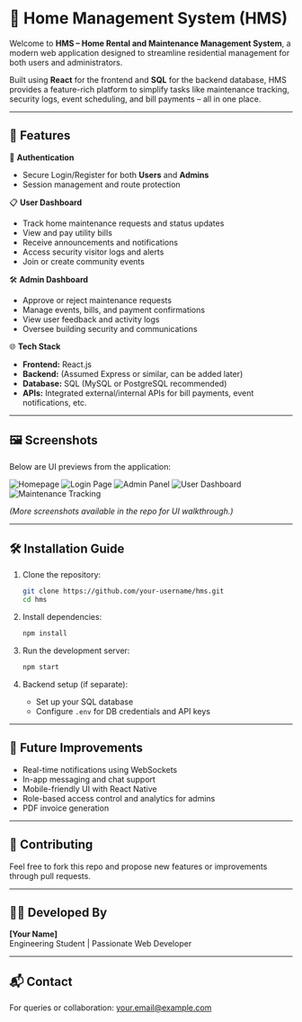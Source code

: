 # 🏡 Home Management System (HMS)

Welcome to **HMS – Home Rental and Maintenance Management System**, a modern web application designed to streamline residential management for both users and administrators.

Built using **React** for the frontend and **SQL** for the backend database, HMS provides a feature-rich platform to simplify tasks like maintenance tracking, security logs, event scheduling, and bill payments – all in one place.

---

## 🚀 Features

🔐 **Authentication**
- Secure Login/Register for both **Users** and **Admins**
- Session management and route protection

📋 **User Dashboard**
- Track home maintenance requests and status updates
- View and pay utility bills
- Receive announcements and notifications
- Access security visitor logs and alerts
- Join or create community events

🛠️ **Admin Dashboard**
- Approve or reject maintenance requests
- Manage events, bills, and payment confirmations
- View user feedback and activity logs
- Oversee building security and communications

🌐 **Tech Stack**
- **Frontend:** React.js
- **Backend:** (Assumed Express or similar, can be added later)
- **Database:** SQL (MySQL or PostgreSQL recommended)
- **APIs:** Integrated external/internal APIs for bill payments, event notifications, etc.

---

## 🖼️ Screenshots

Below are UI previews from the application:

![Homepage](https://github.com/user-attachments/assets/c428fc7b-ff36-44c0-95e2-c2ed9a6a83e3)
![Login Page](https://github.com/user-attachments/assets/c8201bb3-d675-44cf-83e9-b2425b9eaf85)
![Admin Panel](https://github.com/user-attachments/assets/73d2c63b-861d-4396-99f5-c96373b23795)
![User Dashboard](https://github.com/user-attachments/assets/43843288-4c73-4c68-adc5-75444d411bf6)
![Maintenance Tracking](https://github.com/user-attachments/assets/f79c63f1-70d0-4af5-9d57-ab202c52feab)

*(More screenshots available in the repo for UI walkthrough.)*

---

## 🛠 Installation Guide

1. Clone the repository:
   ```bash
   git clone https://github.com/your-username/hms.git
   cd hms
   ```

2. Install dependencies:
   ```bash
   npm install
   ```

3. Run the development server:
   ```bash
   npm start
   ```

4. Backend setup (if separate):
   - Set up your SQL database
   - Configure `.env` for DB credentials and API keys

---

## 📌 Future Improvements

- Real-time notifications using WebSockets
- In-app messaging and chat support
- Mobile-friendly UI with React Native
- Role-based access control and analytics for admins
- PDF invoice generation

---

## 🤝 Contributing

Feel free to fork this repo and propose new features or improvements through pull requests.

---

## 👨‍💻 Developed By

**[Your Name]**  
Engineering Student | Passionate Web Developer

---

## 📬 Contact

For queries or collaboration: [your.email@example.com](mailto:your.email@example.com)